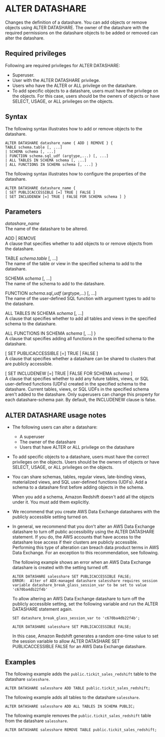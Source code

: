 # ALTER DATASHARE<a name="r_ALTER_DATASHARE"></a>

Changes the definition of a datashare\. You can add objects or remove objects using ALTER DATASHARE\. The owner of the datashare with the required permissions on the datashare objects to be added or removed can alter the datashare\.

## Required privileges<a name="r_ALTER_DATASHARE-privileges"></a>

Following are required privileges for ALTER DATASHARE:
+ Superuser\.
+ User with the ALTER DATASHARE privilege\.
+ Users who have the ALTER or ALL privilege on the datashare\.
+ To add specific objects to a datashare, users must have the privilege on the objects\. For this case, users should be the owners of objects or have SELECT, USAGE, or ALL privileges on the objects\.  

## Syntax<a name="r_ALTER_DATASHARE-synopsis"></a>

The following syntax illustrates how to add or remove objects to the datashare\.

```
ALTER DATASHARE datashare_name { ADD | REMOVE } {
TABLE schema.table [, ...]
| SCHEMA schema [, ...]
| FUNCTION schema.sql_udf (argtype,...) [, ...]
| ALL TABLES IN SCHEMA schema [, ...]
| ALL FUNCTIONS IN SCHEMA schema [, ...] }
```

The following syntax illustrates how to configure the properties of the datashare\.

```
ALTER DATASHARE datashare_name {
[ SET PUBLICACCESSIBLE [=] TRUE | FALSE ]
[ SET INCLUDENEW [=] TRUE | FALSE FOR SCHEMA schema ] }
```

## Parameters<a name="r_ALTER_DATASHARE-parameters"></a>

*datashare\_name*  
The name of the datashare to be altered\. 

ADD \| REMOVE  
A clause that specifies whether to add objects to or remove objects from the datashare\.

TABLE *schema*\.*table* \[, \.\.\.\]  
The name of the table or view in the specified schema to add to the datashare\.

SCHEMA *schema* \[, \.\.\.\]   
The name of the schema to add to the datashare\.

FUNCTION *schema*\.*sql\_udf* \(argtype,\.\.\.\) \[, \.\.\.\]  
The name of the user\-defined SQL function with argument types to add to the datashare\.

ALL TABLES IN SCHEMA *schema*  \[, \.\.\.\]   
A clause that specifies whether to add all tables and views in the specified schema to the datashare\.

ALL FUNCTIONS IN SCHEMA *schema* \[, \.\.\.\] \}  
A clause that specifies adding all functions in the specified schema to the datashare\.

\[ SET PUBLICACCESSIBLE \[=\] TRUE \| FALSE \]  
A clause that specifies whether a datashare can be shared to clusters that are publicly accessible\.

\[ SET INCLUDENEW \[=\] TRUE \| FALSE FOR SCHEMA *schema* \]  
A clause that specifies whether to add any future tables, views, or SQL user\-defined functions \(UDFs\) created in the specified schema to the datashare\. Current tables, views, or SQL UDFs in the specified schema aren't added to the datashare\. Only superusers can change this property for each datashare\-schema pair\. By default, the INCLUDENEW clause is false\. 

## ALTER DATASHARE usage notes<a name="r_ALTER_DATASHARE_usage"></a>
+ The following users can alter a datashare:
  + A superuser
  + The owner of the datashare
  + Users that have ALTER or ALL privilege on the datashare
+ To add specific objects to a datashare, users must have the correct privileges on the objects\. Users should be the owners of objects or have SELECT, USAGE, or ALL privileges on the objects\.
+ You can share schemas, tables, regular views, late\-binding views, materialized views, and SQL user\-defined functions \(UDFs\)\. Add a schema to a datashare first before adding objects in the schema\. 

  When you add a schema, Amazon Redshift doesn't add all the objects under it\. You must add them explicitly\. 
+ We recommend that you create AWS Data Exchange datashares with the publicly accessible setting turned on\.
+ In general, we recommend that you don't alter an AWS Data Exchange datashare to turn off public accessibility using the ALTER DATASHARE statement\. If you do, the AWS accounts that have access to the datashare lose access if their clusters are publicly accessible\. Performing this type of alteration can breach data product terms in AWS Data Exchange\. For an exception to this recommendation, see following\.

  The following example shows an error when an AWS Data Exchange datashare is created with the setting turned off\.

  ```
  ALTER DATASHARE salesshare SET PUBLICACCESSIBLE FALSE;
  ERROR:  Alter of ADX-managed datashare salesshare requires session variable datashare_break_glass_session_var to be set to value 'c670ba4db22f4b'
  ```

  To allow altering an AWS Data Exchange datashare to turn off the publicly accessible setting, set the following variable and run the ALTER DATASHARE statement again\.

  ```
  SET datashare_break_glass_session_var to 'c670ba4db22f4b';
  ```

  ```
  ALTER DATASHARE salesshare SET PUBLICACCESSIBLE FALSE;
  ```

  In this case, Amazon Redshift generates a random one\-time value to set the session variable to allow ALTER DATASHARE SET PUBLICACCESSIBLE FALSE for an AWS Data Exchange datashare\.

## Examples<a name="r_ALTER_DATASHARE_examples"></a>

The following example adds the `public.tickit_sales_redshift` table to the datashare `salesshare`\.

```
ALTER DATASHARE salesshare ADD TABLE public.tickit_sales_redshift;
```

The following example adds all tables to the datashare `salesshare`\.

```
ALTER DATASHARE salesshare ADD ALL TABLES IN SCHEMA PUBLIC;
```

The following example removes the `public.tickit_sales_redshift` table from the datashare `salesshare`\.

```
ALTER DATASHARE salesshare REMOVE TABLE public.tickit_sales_redshift;
```